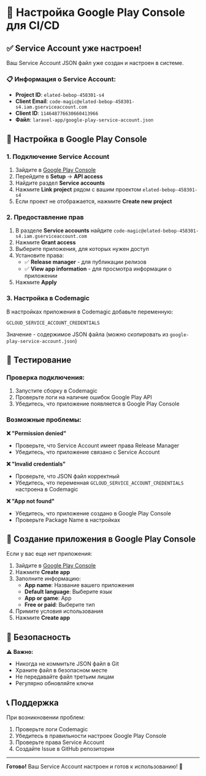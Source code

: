 # 🎯 Настройка Google Play Console для CI/CD

## ✅ Service Account уже настроен!

Ваш Service Account JSON файл уже создан и настроен в системе.

### 📋 Информация о Service Account:

- **Project ID**: `elated-bebop-458301-s4`
- **Client Email**: `code-magic@elated-bebop-458301-s4.iam.gserviceaccount.com`
- **Client ID**: `114648776630660413966`
- **Файл**: `laravel-app/google-play-service-account.json`

## 🔧 Настройка в Google Play Console

### 1. Подключение Service Account

1. Зайдите в [Google Play Console](https://play.google.com/console/)
2. Перейдите в **Setup** → **API access**
3. Найдите раздел **Service accounts**
4. Нажмите **Link project** рядом с вашим проектом `elated-bebop-458301-s4`
5. Если проект не отображается, нажмите **Create new project**

### 2. Предоставление прав

1. В разделе **Service accounts** найдите `code-magic@elated-bebop-458301-s4.iam.gserviceaccount.com`
2. Нажмите **Grant access**
3. Выберите приложения, для которых нужен доступ
4. Установите права:
   - ✅ **Release manager** - для публикации релизов
   - ✅ **View app information** - для просмотра информации о приложении
5. Нажмите **Apply**

### 3. Настройка в Codemagic

В настройках приложения в Codemagic добавьте переменную:

```
GCLOUD_SERVICE_ACCOUNT_CREDENTIALS
```

Значение - содержимое JSON файла (можно скопировать из `google-play-service-account.json`)

## 🚀 Тестирование

### Проверка подключения:

1. Запустите сборку в Codemagic
2. Проверьте логи на наличие ошибок Google Play API
3. Убедитесь, что приложение появляется в Google Play Console

### Возможные проблемы:

**❌ "Permission denied"**
- Проверьте, что Service Account имеет права Release Manager
- Убедитесь, что приложение связано с Service Account

**❌ "Invalid credentials"**
- Проверьте, что JSON файл корректный
- Убедитесь, что переменная `GCLOUD_SERVICE_ACCOUNT_CREDENTIALS` настроена в Codemagic

**❌ "App not found"**
- Убедитесь, что приложение создано в Google Play Console
- Проверьте Package Name в настройках

## 📱 Создание приложения в Google Play Console

Если у вас еще нет приложения:

1. Зайдите в [Google Play Console](https://play.google.com/console/)
2. Нажмите **Create app**
3. Заполните информацию:
   - **App name**: Название вашего приложения
   - **Default language**: Выберите язык
   - **App or game**: App
   - **Free or paid**: Выберите тип
4. Примите условия использования
5. Нажмите **Create app**

## 🔐 Безопасность

⚠️ **Важно:**
- Никогда не коммитьте JSON файл в Git
- Храните файл в безопасном месте
- Не передавайте файл третьим лицам
- Регулярно обновляйте ключи

## 📞 Поддержка

При возникновении проблем:
1. Проверьте логи Codemagic
2. Убедитесь в правильности настроек Google Play Console
3. Проверьте права Service Account
4. Создайте Issue в GitHub репозитории

---

**Готово!** Ваш Service Account настроен и готов к использованию! 🎉
